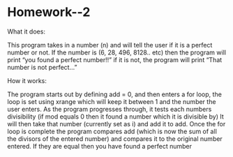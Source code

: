 Homework--2
===========

What it does:

This program takes in a number (n) and will tell the user if it is a perfect number or not. 
If the number is (6, 28, 496, 8128.. etc) then the program will print “you found a perfect number!!” 
if it is not, the program will print “That number is not perfect...” 

How it works:

The program starts out by defining add = 0, and then enters a for loop, the loop is set using 
xrange which will keep it between 1 and the number the user enters. As the program progresses 
through, it tests each numbers divisibility (if mod equals 0 then it found a number which it 
is divisible by) It will then take that number (currently set as i) and add it to add. Once the 
for loop is complete the program compares add (which is now the sum of all the divisors of the 
entered number) and compares it to the original number entered. If they are equal then you have 
found a perfect number
